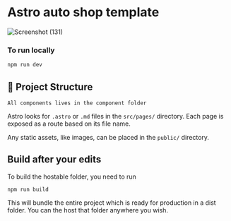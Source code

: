 # Astro auto shop template
![Screenshot (131)](https://github.com/Ezeh20/astro-mechanic-template/assets/29344226/93f384a5-7bbd-4d4f-b338-84ac708536f5)

### To run locally

```sh
npm run dev 
```

## 🚀 Project Structure

```text
All components lives in the component folder

```

Astro looks for `.astro` or `.md` files in the `src/pages/` directory. Each page is exposed as a route based on its file name.

Any static assets, like images, can be placed in the `public/` directory.

## Build after your edits
To build the hostable folder, you need to run
```
npm run build
```
This will bundle the entire project which is ready for production in a dist folder. You can the host that folder anywhere you wish.
